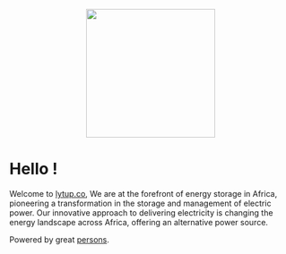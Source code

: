 <p align="center">
    <img src="https://avatars.githubusercontent.com/u/140998803?s=200&v=4" height="230" />
</p>

# Hello !

Welcome to [lytup.co](https://lytup.co),  We are at the forefront of energy storage in Africa, pioneering a transformation in the storage and management of electric power. Our innovative approach to delivering electricity is changing the energy landscape across Africa, offering an alternative power source.

Powered by great [persons](https://github.com/orgs/lytup-africa/people).
